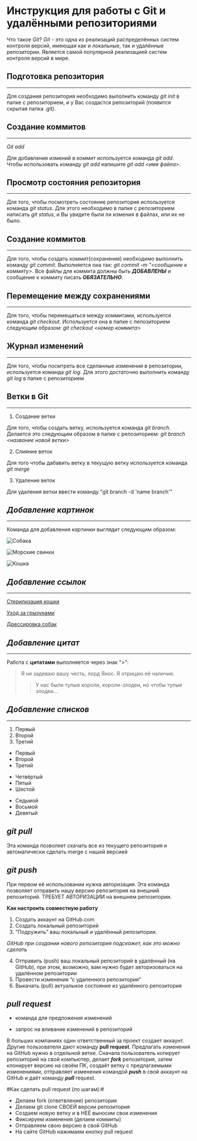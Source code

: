 # Инструкция для работы с Git и удалёнными репозиториями

Что такое *Git*?
*Git* - это одна из реализаций распределённых систем контроля версий, имеющая как и локальные, так и удалённые репозитории. Является самой популярной реализацией систем контроля версий в мире.

## Подготовка репозитория

***

Для создания репозитория необходимо выполнить команду *git init*  в папке с репозиторием, и у Вас создастся репозиторий (появится скрытая папка .git).

## Создание коммитов

***

*Git add*

Для добавления измений в коммит используется команда *git add*. Чтобы использовать команду *git add* напишите *git add <имя файла>*.

## Просмотр состояния репозитория

***

Для того, чтобы посмотреть состояние репозитория используется команда *git status*. Для этого необходимо в папке с репозиторием написать *git status*, и Вы увидите были ли измения в файлах, или их не было.

## Создание коммитов

***

Для того, чтобы создать коммит(сохранение) необходимо выполнить команду *git commit*. Выполняется она так: *git commit -m "<сообщение к коммиту>*. Все файлы для коммита должны быть ***ДОБАВЛЕНЫ*** и сообщение к коммиту писать ***ОБЯЗАТЕЛЬНО***.

## Перемещение между сохранениями

***

Для того, чтобы перемещаться между коммитами, используется команда *git checkout*. Используется она в папке с пепозиторием следующим образом: *git checkout <номер коммита>*

## Журнал изменений

***

Для того, чтобы посмтреть все сделанные изменения в репозитории, используется команда *git log*. Для этого достаточно выполнить команду *git log* в папке с репозиторием

## Ветки в Git

***

1. Создание ветки

Для того, чтобы создать ветку, используется команда *git branch*. Делается это следующим образом в папке с репозиторием: *git branch <название новой ветки>*

2. Слияние веток

Для того чтобы дабавить ветку в текущую ветку используется команда *git merge <name branch>*

3. Удаление веток

Для удаления ветки ввести команду "git branch -d 'name branch'"

## ***Добавление картинок***

***

Команда для добавления *картинки* выглядит следующим образом:

![Собака](https://wallbox.ru/wallpapers/main2/201720/cvety-sobaka-radost-lug-progulka-bernskij-zennenhund.jpg)

![Морские свинки](https://vsegda-pomnim.com/uploads/posts/2022-04/1651051270_7-vsegda-pomnim-com-p-morskie-svinki-foto-7.jpg)

![Кошка](https://avatars.mds.yandex.net/i?id=ed3ec75dc0c9179b86e62fe95db24350-5221780-images-thumbs&n=13)

## ***Добавление ссылок***

***

[Стерилизация кошки](https://lapkins.ru/p/sterilizatsiya-koshek/?ysclid=l8ozu2wtbg85805966)

[Уход за грызунами](https://vetcklinika.ru/lechenie-gryizunov/gryizunyi-uhod-i-soderzhanie.html)

[Дрессировка собак](https://sobaka.wiki/vospitanie/dressirovka/kak-dressirovat-sobaku-sovety-pravila-metody/?ysclid=l8oyshvkvt71336475)

## ***Добавление цитат***

***

Работа с **цитатами** выполняется через знак ">":

>Я не задеваю вашу честь, лорд Янос. Я отрицаю её наличие.
>>У нас были тупые короли, короли-злодеи, но чтобы тупые злодеи...

## ***Добавление списков***

***

1. Первый 
2. Второй
3. Третий

* Первый
* Второй
* Третий

- Четвёртый
- Пятый 
- Шестой

+ Седьмой
+ Восьмой
+ Девятый

## ***git pull***
Эта команда позволяет скачать все из текущего репозитория и автоматически сделать merge с нашей версией

## ***git push***
При первом её использовании нужна авторизация.
Эта команда позволяет отправить нашу версию репозитория на внешний репозиторий. ТРЕБУЕТ АВТОРИЗАЦИИ на внешнем репозитории.

**Как настроить совместную работу**

1. Создать аккаунт на GitHub.com
2. Создать локальный репозиторий
3. “Подружить” ваш локальный и удалённый репозитории. 
    
*GitHub при создании нового репозитория подскажет, как это можно сделать*
    
4. Отправить (push) ваш локальный репозиторий в удалённый (на GitHub), при этом, возможно, вам нужно будет авторизоваться на удалённом репозитории
5. Провести изменения “с удаленного репозитория”
6. Выкачать (pull) актуальное состояние из удалённого репозитория

## ***pull request***

- команда для предложения изменений 

- запрос на вливание изменений в репозиторий

В больших компаниях один ответственный за проект создает аккаунт. Другие пользователи дают команду **pull request**. Предлагать изменения на GitHub нужно в отдельной ветке. 
Сначала пользователь копирует репозиторий на свой компьютер, делает ***fork*** репозитория, затем клонирует версию на своём ПК, создаёт ветку с предлагаемыми изменениями, отправляет изменения командой ***push*** в свой аккаунт на GitHub и даёт команду ***pull*** request.

#Как сделать pull request (по шагам):#

- Делаем fork (ответвление) репозитория 
- Делаем git clone СВОЕЙ версии репозитория 
- Создаем новую ветку и в НЕЁ выносим свои изменения 
- Фиксируем изменения (делаем коммиты) 
- Отправляем свою версию в свой GitHub 
- На сайте GitHub нажимаем кнопку pull request
    
